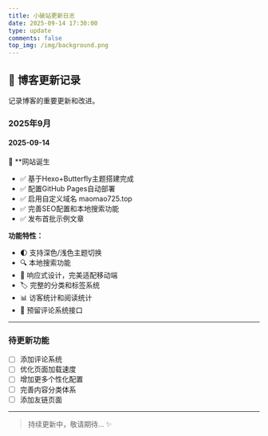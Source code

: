 ```yaml
---
title: 小破站更新日志
date: 2025-09-14 17:30:00
type: update
comments: false
top_img: /img/background.png
---
```


## 📝 博客更新记录

记录博客的重要更新和改进。

### 2025年9月

#### 2025-09-14 

🎉 **网站诞生
- ✅ 基于Hexo+Butterfly主题搭建完成
- ✅ 配置GitHub Pages自动部署
- ✅ 启用自定义域名 maomao725.top
- ✅ 完善SEO配置和本地搜索功能
- ✅ 发布首批示例文章

**功能特性：**
- 🌓 支持深色/浅色主题切换
- 🔍 本地搜索功能
- 📱 响应式设计，完美适配移动端
- 🏷️ 完整的分类和标签系统
- 📊 访客统计和阅读统计
- 💬 预留评论系统接口

---

### 待更新功能

- [ ] 添加评论系统
- [ ] 优化页面加载速度
- [ ] 增加更多个性化配置
- [ ] 完善内容分类体系
- [ ] 添加友链页面

---

> 持续更新中，敬请期待... ✨